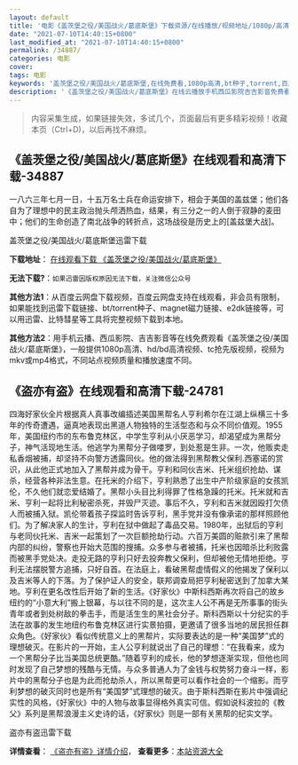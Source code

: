 ```yaml
---
layout: default
title: '电影《盖茨堡之役/美国战火/葛底斯堡》下载资源/在线播放/视频地址/1080p/高清/蓝光'
date: "2021-07-10T14:40:15+0800"
last_modified_at: "2021-07-10T14:40:15+0800"
permalink: /34887/
categories: 电影
cover:
tags: 电影
keywords: '盖茨堡之役/美国战火/葛底斯堡,在线免费看,1080p高清,bt种子,torrent,百度云盘,magnet,磁力链,迅雷下载资源'
description: '《盖茨堡之役/美国战火/葛底斯堡》在线云播放手机西瓜影院吉吉影音免费看，1080p高清bd/hd未删减完整版和tc抢先枪版，mkv/mp4格式，附带bt/torrent种子、magnet/磁力链、百度云盘、网盘资源迅雷下载链接'
---
```


>内容采集生成，如果链接失效，多试几个，页面最后有更多精彩视频！收藏本页（Ctrl+D)，以后再找不麻烦。


## 《盖茨堡之役/美国战火/葛底斯堡》在线观看和高清下载-34887

一八六三年七月一日，十五万名士兵在命运安排下，相会于美国的盖兹堡；他们各自为了理想中的民主政治抛头颅洒热血，结果，有三分之一的人倒于寂静的麦田中；他们的生命创造了南北战争的转折点，这场战役是历史上的[盖兹堡大战]。


盖茨堡之役/美国战火/葛底斯堡迅雷下载

**下载地址**： [在线观看下载 《盖茨堡之役/美国战火/葛底斯堡》](https://www.993dy.com//vod-detail-id-14048.html) 


**无法下载?**：`如果迅雷因版权原因无法下载，关注微信公众号 `

**其他方法1**：从百度云网盘下载视频，百度云网盘支持在线观看，非会员有限制，如果能找到迅雷下载链接、bt/torrent种子、magnet磁力链接、e2dk链接等，可以用迅雷、比特彗星等工具将完整视频下载到本地。

**其他方法2**：用手机云播、西瓜影院、吉吉影音等在线免费观看《盖茨堡之役/美国战火/葛底斯堡》，一般提供1080p高清、hd/bd高清视频、tc抢先版视频，视频为mkv或mp4格式，不同站点视频质量和播放速度不同。


## 《盗亦有盗》在线观看和高清下载-24781

四海好家伙全片根据真人真事改编插述美国黑帮名人亨利希尔在江湖上纵横三十多年的传奇遭遇，逼真地表现出黑道人物独特的生活型态和与众不同价值观。1955年，美国纽约市的东布鲁克林区，中学生亨利从小厌恶学习，却渴望成为黑帮分子，神气活现地生活。他逃学为黑帮分子做喽罗，到处惹是生非。一次，他贩卖走私香烟被捕，却坚持不向警方透露同伙。他的做法得到黑帮教父保利.西塞诺的赏识，从此他正式地加入了黑帮并成为骨干。亨利和同伙吉米、托米组织抢劫、谋杀，经营各种非法生意。在托米的介绍下，亨利熟悉了出生中产阶级家庭的女孩凯伦，不久他们就恋爱结婚了。黑帮小头目比利得罪了性格急躁的托米。托米就和吉米、亨利一起将比利秘密杀死，并毁尸灭迹。事后不久，亨利和吉米就因殴打欠债人而被捕入狱。凯伦带着孩子探监时告诉亨利，黑手党并没有像承诺的那样照顾他们。为了解决家人的生计，亨利在狱中做起了毒品交易。1980年，出狱后的亨利与老同伙托米、吉米一起策划了一次巨额抢劫行动。六百万美圆的赃款引来了黑帮内部的纠纷，警察也开始大范围的搜捕。众多参与者被捕，托米也因暗杀比利败露而被黑手党处决。走投无路的亨利只好去投奔教父保利，但却被他无情地拒绝。亨利无法摆脱警方追捕，只好自首。在法庭上，看破黑帮虚情假义的他揭发了保利以及吉米等人的下落。为了保护证人的安全，联邦调查局把亨利秘密送到了加拿大某地。亨利在更名改性后开始了新的生活。《好家伙》中斯科西斯再次将自己的故乡纽约的&ldquo;小意大利”搬上银幕，与以往不同的是，这次主人公不再是无所事事的街头青年或者到处树敌的拳击手，而是活生生的黑社会分子。斯科西斯以十分纪实的手法在故事的发生地纽约布鲁克林区进行实景拍摄，更邀请了很多当地的居民担任群众角色。《好家伙》看似传统意义上的黑帮片，实际要表达的是一种&ldquo;美国梦&rdquo;式的理想破灭。在影片的一开始，主人公亨利就说出了自己的理想：&ldquo;在我看来，成为一个黑帮分子比当美国总统更酷。&rdquo;随着亨利的成长，他的梦想逐渐实现，但他也同时发现了自己梦想的残酷与无情。与众多普通人为了金钱与权势努力奋斗一样，影片中的黑帮分子也是为此而抢劫杀人，所以黑帮更可以看作社会的一个缩影。而亨利梦想的破灭同时也是所有&ldquo;美国梦&rdquo;式理想的破灭。由于斯科西斯在影片中强调纪实性的风格，《好家伙》中的人物与故事显得格外真实可信。假如说科波拉的《教父》系列是黑帮浪漫主义史诗的话，《好家伙》则是一部有关黑帮的纪实文学。


盗亦有盗迅雷下载

**详情查看**： [《盗亦有盗》详情介绍](/movie/24781/)， **查看更多**：[本站资源大全](/movie/t/all/)

